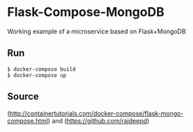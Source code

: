 # Flask-Compose-MongoDB
Working example of a microservice based on Flask+MongoDB

## Run
```
$ docker-compose build
$ docker-compose up
```

## Source
(http://containertutorials.com/docker-compose/flask-mongo-compose.html)
and
(https://github.com/rajdeepd)
